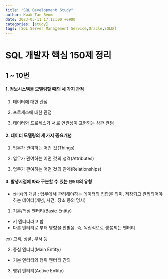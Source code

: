 ```yaml
---
title: "SQL Development Study"
author: Kwak Tae Beom
date: 2023-05-11 17:12:00 +0900
categories: [study]
tags: [SQL Server Management Service,Oracle,SQLD]
---
```


# SQL 개발자 핵심 150제 정리

## 1 ~ 10번

#### 1. 정보시스템을 모델링할 때의 세 가지 관점

1. 데이터에 대한 관점

2. 프로세스에 대한 관점

3. 데이터와 프로세스가 서로 연관성이 표현되는 상관 관점

#### 2. 데이터 모델링의 세 가지 중요개념

1. 업무가 관여하는 어떤 것(Things)

2. 업무가 관여하는 어떤 것의 성격(Attributes)

3. 업무가 관여하는 어떤 것의 관계(Relationships)

#### 3. 발생시점에 따라 구분할 수 있는 `엔터티`의 유형

* `엔터티`의 개념 : 업무에서 관리해야하는 데이터의 집합을 의미, 저장되고 관리되어야 하는 데이터(개념, 사건, 장소 등의 명사)

1. 기본/핵심 엔터티(Basic Entity)
- 키 엔터티라고 함
- 다른 엔터티로 부터 영향을 안받음. 즉, 독립적으로 생성되는 엔터티

ex) 고객, 상품, 부서 등

2. 중심 엔터티(Main Entity)
- 기본 엔터티와 행위 엔터티 간의 

3. 행위 엔터티(Active Entity)

#### 